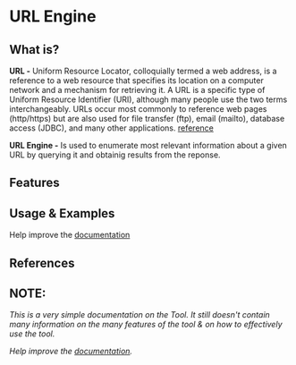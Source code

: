 # URL Engine

## What is?

**URL -** Uniform Resource Locator, colloquially termed a web address, is a reference to a web resource that specifies its location on a computer network and a mechanism for retrieving it. 
A URL is a specific type of Uniform Resource Identifier (URI), although many people use the two terms interchangeably. 
URLs occur most commonly to reference web pages (http/https) but are also used for file transfer (ftp), email (mailto), database access (JDBC), and many other applications.
[reference](https://en.wikipedia.org/wiki/URL)

**URL Engine -** Is used to enumerate most relevant information about a given URL by querying it and obtainig results from the reponse.

## Features

## Usage & Examples

Help improve the [documentation](https://github.com/3nock/s3s_doc)

## References


## NOTE:

*This is a very simple documentation on the Tool. It still doesn't contain many information on the many features of the tool & on how to effectively use the tool.*

*Help improve the [documentation](https://github.com/3nock/sub3suite_doc).*